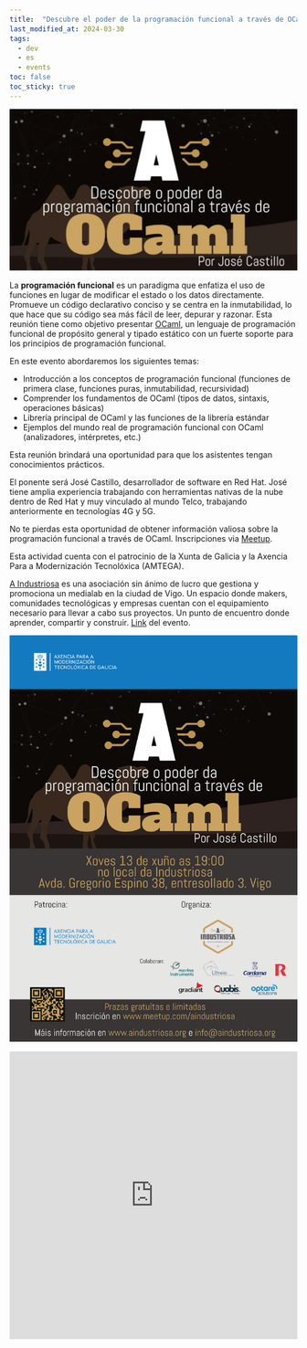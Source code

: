 ```yaml
---
title:  "Descubre el poder de la programación funcional a través de OCaml"
last_modified_at: 2024-03-30
tags:
  - dev
  - es
  - events
toc: false
toc_sticky: true
---
```


![](/assets/images/posts/2024-03-30-industriosa-ocaml/1.webp)

La **programación funcional** es un paradigma que enfatiza el uso de funciones en lugar de modificar el estado o los datos directamente. Promueve un código declarativo conciso y se centra en la inmutabilidad, lo que hace que su código sea más fácil de leer, depurar y razonar. Esta reunión tiene como objetivo presentar [OCaml](https://ocaml.org/), un lenguaje de programación funcional de propósito general y tipado estático con un fuerte soporte para los principios de programación funcional.

En este evento abordaremos los siguientes temas:

 - Introducción a los conceptos de programación funcional (funciones de primera clase, funciones puras, inmutabilidad, recursividad)
 - Comprender los fundamentos de OCaml (tipos de datos, sintaxis, operaciones básicas)
 - Librería principal de OCaml y las funciones de la librería estándar
 - Ejemplos del mundo real de programación funcional con OCaml (analizadores, intérpretes, etc.)

Esta reunión brindará una oportunidad para que los asistentes tengan conocimientos prácticos.

El ponente será José Castillo, desarrollador de software en Red Hat. José tiene amplia experiencia trabajando con herramientas nativas de la nube dentro de Red Hat y muy vinculado al mundo Telco, trabajando anteriormente en tecnologías 4G y 5G.

No te pierdas esta oportunidad de obtener información valiosa sobre la programación funcional a través de OCaml. Inscripciones via [Meetup](https://www.meetup.com/es-ES/aindustriosa/events/299611775/).

Esta actividad cuenta con el patrocinio de la Xunta de Galicia y la Axencia Para a Modernización Tecnolóxica (AMTEGA).

[A Industriosa](https://aindustriosa.org/) es una asociación sin ánimo de lucro que gestiona y promociona un medialab en la ciudad de Vigo. Un espacio donde makers, comunidades tecnológicas y empresas cuentan con el equipamiento necesario para llevar a cabo sus proyectos. Un punto de encuentro donde aprender, compartir y construir. [Link](https://aindustriosa.org/Descubre-o-poder-da-programacion-funcional-a-traves-de-OCaml/) del evento.

[![](/assets/images/posts/2024-03-30-industriosa-ocaml/2.jpg)](https://www.meetup.com/es-ES/aindustriosa/events/299611775/)

<iframe src="https://docs.google.com/gview?url=https://raw.githubusercontent.com/josecastillolema/talks/main/2024-aindustriosa/slides.pdf&embedded=true" style="width:100%; height: unset; aspect-ratio: 1/1;" frameborder="0"></iframe>